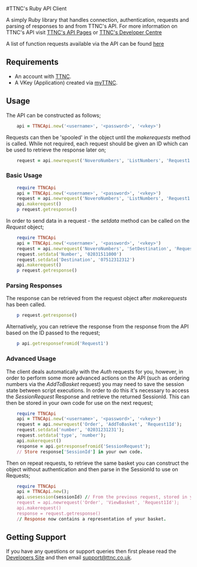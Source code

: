 #TTNC's Ruby API Client

A simply Ruby library that handles connection, authentication, requests and parsing of responses to and from TTNC's API. For more information on TTNC's API visit [TTNC's API Pages](http://www.ttnc.co.uk/myttnc/ttnc-api/) or [TTNC's Developer Centre](http://developer.ttnc.co.uk)

A list of function requests available via the API can be found [here](http://developer.ttnc.co.uk/functions/)

## Requirements

- An account with [TTNC](http://www.ttnc.co.uk).
- A VKey (Application) created via [myTTNC](https://www.myttnc.co.uk).

## Usage

The API can be constructed as follows;
```ruby
	api = TTNCApi.new('<username>', '<password>', '<vkey>')
```

Requests can then be 'spooled' in the object until the *makerequests* method is called. While not required, each request should be given an ID which can be used to retrieve the response later on;

```ruby
	request = api.newrequest('NoveroNumbers', 'ListNumbers', 'Request1')
```

### Basic Usage
```ruby
	require TTNCApi
	api = TTNCApi.new('<username>', '<password>', '<vkey>')
	request = api.newrequest('NoveroNumbers', 'ListNumbers', 'Request1')
	api.makerequest()
	p request.getresponse()
```

In order to send data in a request - the *setdata* method can  be called on the *Request* object;

```ruby
	require TTNCApi
	api = TTNCApi.new('<username>', '<password>', '<vkey>')
	request = api.newrequest('NoveroNumbers', 'SetDestination', 'Request1')
	request.setdata('Number', '02031511000')
	request.setdata('Destination', '07512312312')
	api.makerequest()
	p request.getresponse()
```

### Parsing Responses

The response can be retrieved from the request object after *makerequests* has been called.
```ruby
	p request.getresponse()
```

Alternatively, you can retrieve the response from the response from the API based on the ID passed to the request;

```ruby
	p api.getresponsefromid('Request1')
```

### Advanced Usage

The client deals automatically with the *Auth* requests for you, however, in order to perform some more advanced actions on the API (such as ordering numbers via the *AddToBasket* request) you may need to save the session state between script executions. In order to do this it's necessary to access the *SessionRequest* Response and retrieve the returned SessionId. This can then be stored in your own code for use on the next request;

```ruby
	require TTNCApi
	api = TTNCApi.new('<username>', '<password>', '<vkey>')
	request = api.newrequest('Order', 'AddToBasket', 'Request1Id');
	request.setdata('number', '02031231231');
	request.setdata('type', 'number');
	api.makerequest()
	response = api.getresponsefromid('SessionRequest');
	// Store response['SessionId'] in your own code.
```

Then on repeat requests, to retrieve the same basket you can construct the object without authentication and then parse in the SessionId to use on Requests;

```ruby
	require TTNCApi
	api = TTNCApi.new();
	api.usesession(sessionId) // From the previous request, stored in your own code.
	request = api.newrequest('Order', 'ViewBasket', 'Request1Id');
	api.makerequest()
	response = request.getresponse()
	// Response now contains a representation of your basket.
```

## Getting Support

If you have any questions or support queries then first please read the [Developers Site](http://developer.ttnc.co.uk) and then email support@ttnc.co.uk.

